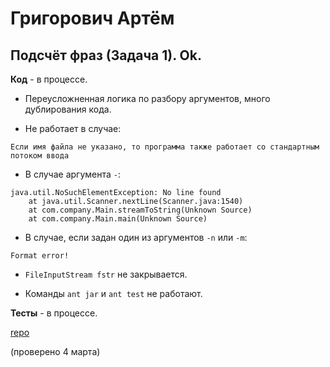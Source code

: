 # Григорович Артём

## Подсчёт фраз (Задача 1). Ok.

**Код** - в процессе.

- Переусложненная логика по разбору аргументов, много дублирования кода.

- Не работает в случае:
```
Если имя файла не указано, то программа также работает со стандартным потоком ввода
```

- В случае аргумента `-`:
```
java.util.NoSuchElementException: No line found
    at java.util.Scanner.nextLine(Scanner.java:1540)
    at com.company.Main.streamToString(Unknown Source)
    at com.company.Main.main(Unknown Source)
```

- В случае, если задан один из аргументов `-n` или `-m`:
```
Format error!
```

- `FileInputStream fstr` не закрывается.

- Команды `ant jar` и `ant test` не работают.

**Тесты** - в процессе.

[repo](https://bitbucket.org/grigorovich_oop/tasks)

(проверено 4 марта)
